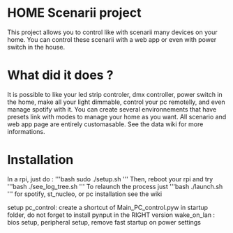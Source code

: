 # HOME Scenarii project

This project allows you to control like with scenarii many devices on your home.
You can control these scenarii with a web app or even with power switch in the house.

# What did it does ?
It is possible to like your led strip controler, dmx controller, power switch in the home,
make all your light dimmable, control your pc remotelly, and even manage spotify with it.
You can create several environnements that have presets link with modes to manage your home as you want.
All scenario and web app page are entirely customasable.
See the data wiki for more informations.

# Installation
In a rpi, just do :
'''bash
sudo ./setup.sh
'''
Then, reboot your rpi and try 
'''bash
./see_log_tree.sh
'''
To relaunch the process just
'''bash
./launch.sh
'''
for spotify, st_nucleo, or pc installation see the wiki

setup pc_control:
create a shortcut of Main_PC_control.pyw in startup folder, do not forget to install pynput in the RIGHT version
wake_on_lan : bios setup, peripheral setup, remove fast startup on power settings
